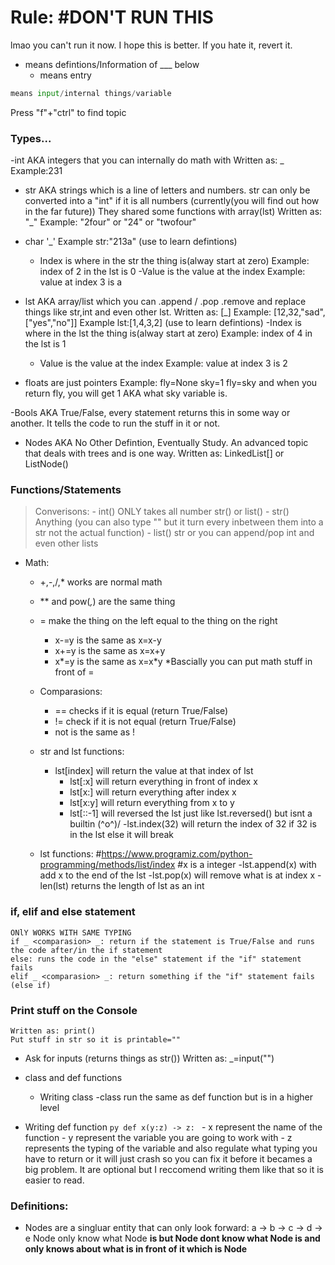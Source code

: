 # Rule: #DON'T RUN THIS
lmao you can't run it now.
I hope this is better. If you hate it, revert it.
- means defintions/Information of ___ below
   - means entry
```py
means input/internal things/variable
```
Press "f"+"ctrl" to find topic

### Types...
  -int AKA integers that you can internally do math with
Written as: _
Example:231

  - str AKA strings which is a line of letters and numbers. str can only be converted into a "int" if it is all numbers (currently(you will find out how in the far future)) They shared some functions with array(lst)
Written as: "_"
Example: "2four" or "24" or "twofour"
  - char '_'
    Example str:"213a" (use to learn defintions)
    - Index is where in the str the thing is(alway start at zero)
    Example: index of 2 in the lst is 0
    -Value is the value at the index
    Example: value at index 3 is a

  - lst AKA array/list which you can .append / .pop .remove and replace things like str,int and even other lst.
Written as: [_]
Example: [12,32,"sad",["yes","no"]]
    Example lst:[1,4,3,2] (use to learn defintions)
    -Index is where in the lst the thing is(alway start at zero)
    Example: index of 4 in the lst is 1
    - Value is the value at the index
    Example: value at index 3 is 2

  - floats are just pointers
  Example: fly=None  sky=1  fly=sky and when you return fly, you will get 1 AKA what sky variable is.

  -Bools AKA True/False, every statement returns this in some way or another. It tells the code to run the stuff in it or not.

  - Nodes AKA No Other Defintion, Eventually Study. An advanced topic that deals with trees and is one way.
Written as: LinkedList[] or ListNode()

### Functions/Statements
  >Converisons:
    - int() ONLY takes all number str() or list()
    - str() Anything (you can also type "" but it turn every inbetween them into a str not the actual function)
    - list() str or you can append/pop int and even other lists

- Math:
    - +,-,/,* works are normal math
    - ** and pow(_,_) are the same thing
    - = make the thing on the left equal to the thing on the right
      * x-=y is the same as x=x-y
      * x+=y is the same as x=x+y
      * x*=y is the same as x=x*y
      *Bascially you can put math stuff in front of =

  - Comparasions:
    - == checks if it is equal (return True/False)
    - != check if it is not equal (return True/False)
    - not is the same as !

  - str and lst functions:
    - lst[index] will return the value at that index of lst
      - lst[:x] will return everything in front of index x
      - lst[x:] will return everything after index x
      - lst[x:y] will return everything from x to y
      - lst[::-1] will reversed the lst just like lst.reversed() but isnt a builtin \(^o^)/
    -lst.index(32) will return the index of 32 if 32 is in the lst else it will break

  - lst functions: #https://www.programiz.com/python-programming/methods/list/index
    #x is a integer
    -lst.append(x) with add x to the end of the lst
    -lst.pop(x) will remove what is at index x
    -len(lst) returns the length of lst as an int

### if, elif and else statement
    ONlY WORKS WITH SAME TYPING
    if _ <comparasion> _: return if the statement is True/False and runs the code after/in the if statement
    else: runs the code in the "else" statement if the "if" statement fails
    elif _ <comparasion> _: return something if the "if" statement fails (else if)

### Print stuff on the Console
    Written as: print()
    Put stuff in str so it is printable=""

 - Ask for inputs (returns things as str())
    Written as: _=input("")

- class and def functions
  - Writing class
      -class run the same as def function but is in a higher level
- Writing def function
      ```py
      def x(y:z) -> z:
      ```
        - x represent the name of the function
        - y represent the variable you are going to work with
        - z represents the typing of the variable and also regulate what typing you have to return or it will just crash so you can fix it before it becames a big problem. It are optional but I reccomend writing them like that so it is easier to read.

### Definitions:
  - Nodes are a singluar entity that can only look forward:
    a -> b -> c -> d -> e 
    Node <a> only know what Node <b> is but Node<b> dont know what Node <a> is and only knows about what is in front of it which is Node <c>